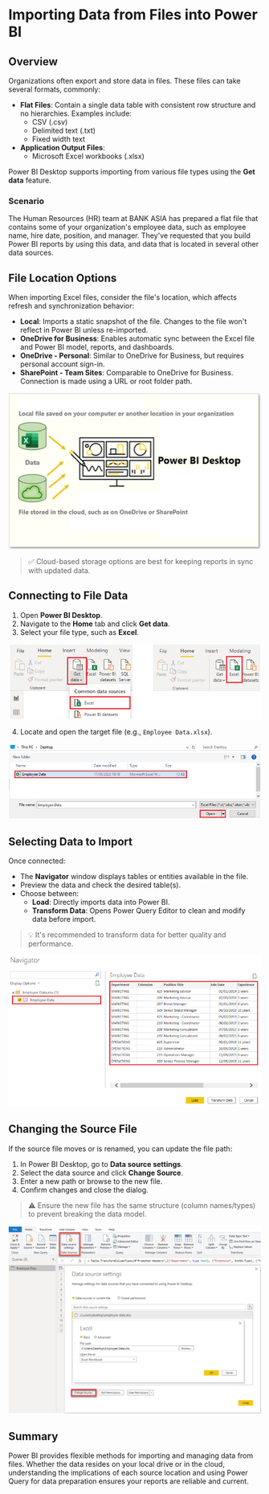 # Importing Data from Files into Power BI

## Overview
Organizations often export and store data in files. These files can take several formats, commonly:

- **Flat Files**: Contain a single data table with consistent row structure and no hierarchies. Examples include:
  - CSV (.csv)
  - Delimited text (.txt)
  - Fixed width text
- **Application Output Files**:
  - Microsoft Excel workbooks (.xlsx)

Power BI Desktop supports importing from various file types using the **Get data** feature.

### Scenario
The Human Resources (HR) team at BANK ASIA has prepared a flat file that contains some of your organization's employee data, such as employee name, hire date, position, and manager. They've requested that you build Power BI reports by using this data, and data that is located in several other data sources.

## File Location Options
When importing Excel files, consider the file's location, which affects refresh and synchronization behavior:

- **Local**: Imports a static snapshot of the file. Changes to the file won't reflect in Power BI unless re-imported.
- **OneDrive for Business**: Enables automatic sync between the Excel file and Power BI model, reports, and dashboards.
- **OneDrive - Personal**: Similar to OneDrive for Business, but requires personal account sign-in.
- **SharePoint - Team Sites**: Comparable to OneDrive for Business. Connection is made using a URL or root folder path.

![local-vs-cloud](images/gdff-local-vs-cloud.png)

> ✅ Cloud-based storage options are best for keeping reports in sync with updated data.

## Connecting to File Data
1. Open **Power BI Desktop**.
2. Navigate to the **Home** tab and click **Get data**.
3. Select your file type, such as **Excel**.

![Connect to data in a file](images/gdff-data-from-excel.png)

4. Locate and open the target file (e.g., `Employee Data.xlsx`).

![find and open your data source](images/gdff-open-excel.png)

## Selecting Data to Import
Once connected:
- The **Navigator** window displays tables or entities available in the file.
- Preview the data and check the desired table(s).
- Choose between:
  - **Load**: Directly imports data into Power BI.
  - **Transform Data**: Opens Power Query Editor to clean and modify data before import.

> 💡 It's recommended to transform data for better quality and performance.

![Select the file data to import](images/gdff-import.png)

## Changing the Source File
If the source file moves or is renamed, you can update the file path:

1. In Power BI Desktop, go to **Data source settings**.
2. Select the data source and click **Change Source**.
3. Enter a new path or browse to the new file.
4. Confirm changes and close the dialog.

> ⚠️ Ensure the new file has the same structure (column names/types) to prevent breaking the data model.

![Changing the Source File](images/gdff-change-source.png)

## Summary
Power BI provides flexible methods for importing and managing data from files. Whether the data resides on your local drive or in the cloud, understanding the implications of each source location and using Power Query for data preparation ensures your reports are reliable and current.